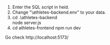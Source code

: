 1. Enter the SQL script in heid.
2. Change "\athletes-backend\.env" to your data.
3. cd .\athletes-backend\
node server.js
4. cd athletes-frontend
npm run dev

Go check
http://localhost:5173/
